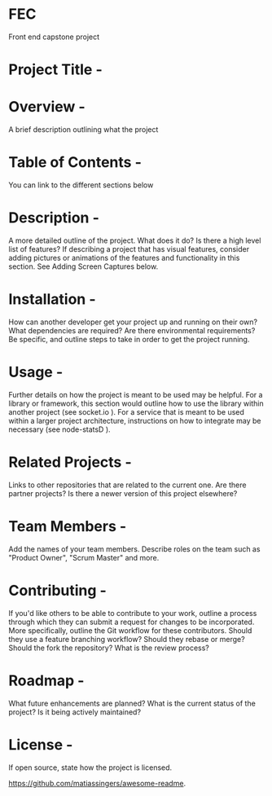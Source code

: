 # FEC
Front end capstone project 

# Project Title - 

# Overview - 
A brief description outlining what the project

# Table of Contents - 
You can link to the different sections below

# Description -
A more detailed outline of the project. What does it do? Is there a high level list of features? If describing a project that has visual features, consider adding pictures or animations of the features and functionality in this section. See Adding Screen Captures below.

# Installation - 
How can another developer get your project up and running on their own? What dependencies are required? Are there environmental requirements? Be specific, and outline steps to take in order to get the project running.

# Usage - 
Further details on how the project is meant to be used may be helpful. For a library or framework, this section would outline how to use the library within another project (see socket.io  ). For a service that is meant to be used within a larger project architecture, instructions on how to integrate may be necessary (see node-statsD  ).


# Related Projects - 
Links to other repositories that are related to the current one. Are there partner projects? Is there a newer version of this project elsewhere?

# Team Members - 
Add the names of your team members. Describe roles on the team such as "Product Owner", "Scrum Master" and more.

# Contributing - 
If you'd like others to be able to contribute to your work, outline a process through which they can submit a request for changes to be incorporated. More specifically, outline the Git workflow for these contributors. Should they use a feature branching workflow? Should they rebase or merge? Should the fork the repository? What is the review process?

# Roadmap - 
What future enhancements are planned? What is the current status of the project? Is it being actively maintained?

# License - 
If open source, state how the project is licensed.


https://github.com/matiassingers/awesome-readme.  
